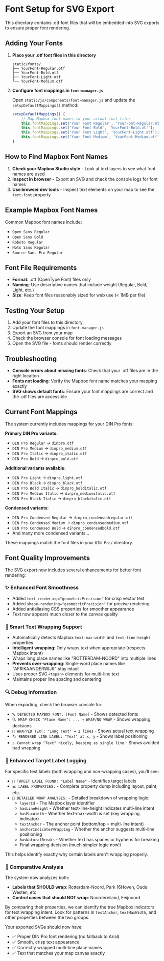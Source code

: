 # Font Setup for SVG Export

This directory contains .otf font files that will be embedded into SVG exports to ensure proper font rendering.

## Adding Your Fonts

1. **Place your .otf font files in this directory**
   ```
   static/fonts/
   ├── YourFont-Regular.otf
   ├── YourFont-Bold.otf
   ├── YourFont-Light.otf
   └── YourFont-Medium.otf
   ```

2. **Configure font mappings in `font-manager.js`**
   
   Open `static/js/components/font-manager.js` and update the `setupDefaultMappings()` method:
   
   ```javascript
   setupDefaultMappings() {
       // Map Mapbox font names to your actual font files
       this.fontMappings.set('Your Font Regular', 'YourFont-Regular.otf');
       this.fontMappings.set('Your Font Bold', 'YourFont-Bold.otf');
       this.fontMappings.set('Your Font Light', 'YourFont-Light.otf');
       this.fontMappings.set('Your Font Medium', 'YourFont-Medium.otf');
   }
   ```

## How to Find Mapbox Font Names

1. **Check your Mapbox Studio style** - Look at text layers to see what font names are used
2. **Inspect in browser** - Export an SVG and check the console logs for font names
3. **Use browser dev tools** - Inspect text elements on your map to see the `text-font` property

## Example Mapbox Font Names

Common Mapbox font names include:
- `Open Sans Regular`
- `Open Sans Bold`
- `Roboto Regular`
- `Noto Sans Regular`
- `Source Sans Pro Regular`

## Font File Requirements

- **Format**: .otf (OpenType Font) files only
- **Naming**: Use descriptive names that include weight (Regular, Bold, Light, etc.)
- **Size**: Keep font files reasonably sized for web use (< 1MB per file)

## Testing Your Setup

1. Add your font files to this directory
2. Update the font mappings in `font-manager.js`
3. Export an SVG from your map
4. Check the browser console for font loading messages
5. Open the SVG file - fonts should render correctly

## Troubleshooting

- **Console errors about missing fonts**: Check that your .otf files are in the right location
- **Fonts not loading**: Verify the Mapbox font name matches your mapping exactly
- **SVG shows default fonts**: Ensure your font mappings are correct and the .otf files are accessible

## Current Font Mappings

The system currently includes mappings for your DIN Pro fonts:

**Primary DIN Pro variants:**
- `DIN Pro Regular` → `dinpro.otf`
- `DIN Pro Medium` → `dinpro_medium.otf`
- `DIN Pro Italic` → `dinpro_italic.otf`
- `DIN Pro Bold` → `dinpro_bold.otf`

**Additional variants available:**
- `DIN Pro Light` → `dinpro_light.otf`
- `DIN Pro Black` → `dinpro_black.otf`
- `DIN Pro Bold Italic` → `dinpro_bolditalic.otf`
- `DIN Pro Medium Italic` → `dinpro_mediumitalic.otf`
- `DIN Pro Black Italic` → `dinpro_blackitalic.otf`

**Condensed variants:**
- `DIN Pro Condensed Regular` → `dinpro_condensedregular.otf`
- `DIN Pro Condensed Medium` → `dinpro_condensedmedium.otf`
- `DIN Pro Condensed Bold` → `dinpro_condensedbold.otf`
- And many more condensed variants...

These mappings match the font files in your `DIN Pro/` directory.

## Font Quality Improvements

The SVG export now includes several enhancements for better font rendering:

### ✨ **Enhanced Font Smoothness**
- Added `text-rendering="geometricPrecision"` for crisp vector text
- Added `shape-rendering="geometricPrecision"` for precise rendering
- Added antialiasing CSS properties for smoother appearance
- Text now appears much closer to the canvas quality

### 📝 **Smart Text Wrapping Support**
- Automatically detects Mapbox `text-max-width` and `text-line-height` properties
- **Intelligent wrapping**: Only wraps text when appropriate (respects Mapbox intent)
- Wraps long place names like "ROTTERDAM-NOORD" into multiple lines
- **Prevents over-wrapping**: Single-word place names like "AFRIKAANDERWIJK" stay intact
- Uses proper SVG `<tspan>` elements for multi-line text
- Maintains proper line spacing and centering

### 🔍 **Debug Information**
When exporting, check the browser console for:
- `🔤 DETECTED MAPBOX FONT: [Font Name]` - Shows detected fonts
- `🔍 WRAP CHECK "Place Name": ... → WRAP/NO WRAP` - Shows wrapping decisions
- `📝 WRAPPED TEXT: "Long Text" → 2 lines` - Shows actual text wrapping
- `🏷️ RENDERED LINE LABEL: "Text" at x, y` - Shows label positioning
- `⚠️ Cannot wrap "Text" nicely, keeping as single line` - Shows avoided bad wrapping

### 🎯 **Enhanced Target Label Logging**
For specific test labels (both wrapping and non-wrapping cases), you'll see:
- `🎯 TARGET LABEL FOUND: "Label Name"` - Identifies target labels
- `📊 LABEL PROPERTIES:` - Complete property dump including layout, paint, etc.
- `🎯 DETAILED WRAP ANALYSIS:` - Detailed breakdown of wrapping logic:
  - `layerId` - The Mapbox layer identifier  
  - `hasLineHeight` - Whether text-line-height indicates multi-line intent
  - `hasMaxWidth` - Whether text-max-width is set (key wrapping indicator)
  - `textAnchor` - The anchor point (bottom/top = multi-line intent)
  - `anchorIndicatesWrapping` - Whether the anchor suggests multi-line positioning
  - `hasNaturalBreaks` - Whether text has spaces or hyphens for breaking
  - Final wrapping decision (much simpler logic now!)

This helps identify exactly why certain labels aren't wrapping properly.

### 🔬 **Comparative Analysis**
The system now analyzes both:
- **Labels that SHOULD wrap**: Rotterdam-Noord, Park 16Hoven, Oude Westen, etc.
- **Control cases that should NOT wrap**: Noordereiland, Feijnoord

By comparing their properties, we can identify the true Mapbox indicators for text wrapping intent. Look for patterns in `textAnchor`, `textMaxWidth`, and other properties between the two groups.

Your exported SVGs should now have:
- ✅ Proper DIN Pro font rendering (no fallback to Arial)
- ✅ Smooth, crisp text appearance
- ✅ Correctly wrapped multi-line place names
- ✅ Text that matches your map canvas exactly 
